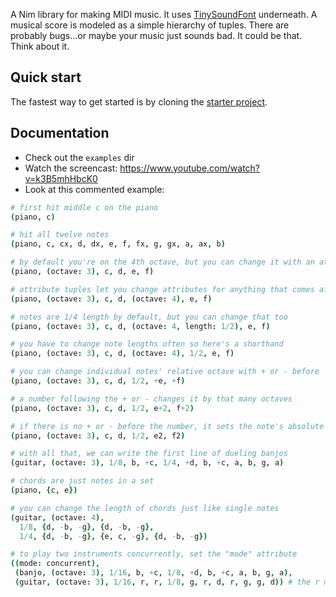 A Nim library for making MIDI music. It uses [TinySoundFont](https://github.com/schellingb/TinySoundFont) underneath. A musical score is modeled as a simple hierarchy of tuples. There are probably bugs...or maybe your music just sounds bad. It could be that. Think about it.

## Quick start

The fastest way to get started is by cloning the [starter project](https://github.com/paranim/paramidi_starter).

## Documentation

* Check out the `examples` dir
* Watch the screencast: https://www.youtube.com/watch?v=k3B5mhHbcK0
* Look at this commented example:

```nim
# first hit middle c on the piano
(piano, c)

# hit all twelve notes
(piano, c, cx, d, dx, e, f, fx, g, gx, a, ax, b)

# by default you're on the 4th octave, but you can change it with an attribute tuple
(piano, (octave: 3), c, d, e, f)

# attribute tuples let you change attributes for anything that comes after it
(piano, (octave: 3), c, d, (octave: 4), e, f)

# notes are 1/4 length by default, but you can change that too
(piano, (octave: 3), c, d, (octave: 4, length: 1/2), e, f)

# you have to change note lengths often so here's a shorthand
(piano, (octave: 3), c, d, (octave: 4), 1/2, e, f)

# you can change individual notes' relative octave with + or - before
(piano, (octave: 3), c, d, 1/2, +e, +f)

# a number following the + or - changes it by that many octaves
(piano, (octave: 3), c, d, 1/2, e+2, f+2)

# if there is no + or - before the number, it sets the note's absolute octave
(piano, (octave: 3), c, d, 1/2, e2, f2)

# with all that, we can write the first line of dueling banjos
(guitar, (octave: 3), 1/8, b, +c, 1/4, +d, b, +c, a, b, g, a)

# chords are just notes in a set
(piano, {c, e})

# you can change the length of chords just like single notes
(guitar, (octave: 4),
  1/8, {d, -b, -g}, {d, -b, -g},
  1/4, {d, -b, -g}, {e, c, -g}, {d, -b, -g})

# to play two instruments concurrently, set the "mode" attribute
((mode: concurrent),
 (banjo, (octave: 3), 1/16, b, +c, 1/8, +d, b, +c, a, b, g, a),
 (guitar, (octave: 3), 1/16, r, r, 1/8, g, r, d, r, g, g, d)) # the r means rest
